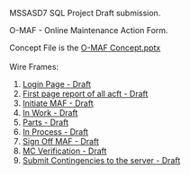 MSSASD7 SQL Project Draft submission.

O-MAF - Online Maintenance Action Form.

Concept File is the [O-MAF Concept.pptx](https://github.com/gowebUSA/MSSA-Project/blob/master/T-SQL/O-MAF%20Concept.pptx) 
<br /><br />
Wire Frames:

1. [Login Page - Draft](https://github.com/gowebUSA/MSSA-Project/blob/master/T-SQL/1%20Login%20Page.epgz)
2. [First page report of all acft - Draft](https://github.com/gowebUSA/MSSA-Project/blob/master/T-SQL/2%20First%20Page%20Report%20of%20all%20ACFT.epgz)
3. [Initiate MAF - Draft](https://github.com/gowebUSA/MSSA-Project/blob/master/T-SQL/3%20Initiate.epgz)
4. [In Work - Draft](https://github.com/gowebUSA/MSSA-Project/blob/master/T-SQL/4%20In%20Work.epgz)
5. [Parts - Draft](https://github.com/gowebUSA/MSSA-Project/blob/master/T-SQL/5%20Parts.epgz)
6. [In Process - Draft](https://github.com/gowebUSA/MSSA-Project/blob/master/T-SQL/6%20InPro.epgz)
7. [Sign Off MAF - Draft](https://github.com/gowebUSA/MSSA-Project/blob/master/T-SQL/7%20Complete.epgz)
8. [MC Verification - Draft](https://github.com/gowebUSA/MSSA-Project/blob/master/T-SQL/8%20MC.epgz)
9. [Submit Contingencies to the server - Draft](https://github.com/gowebUSA/MSSA-Project/blob/master/T-SQL/9%20Contingency.epgz)



